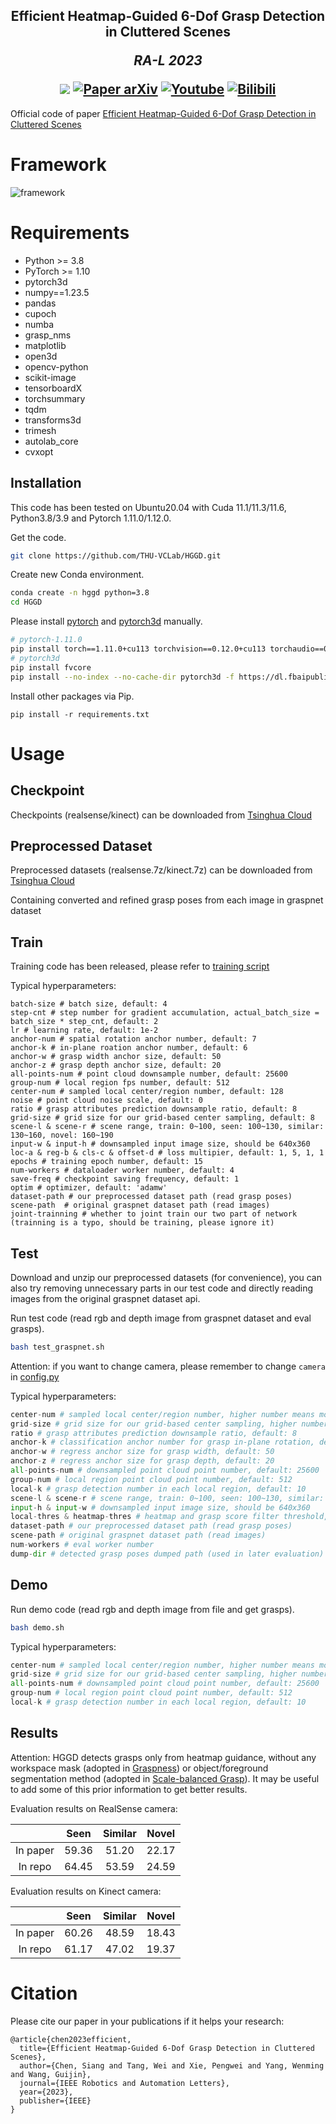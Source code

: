 <h2 align="center">
  <b>Efficient Heatmap-Guided 6-Dof Grasp Detection in Cluttered Scenes</b>

<b><i>RA-L 2023</i></b>

<div align="center">
    <a href="https://ieeexplore.ieee.org/document/10168242" target="_blank">
    <img src="https://img.shields.io/badge/ieee-%2300629B.svg?&style=for-the-badge&logo=ieee&logoColor=white"></a>
    <a href="https://arxiv.org/pdf/2403.18546" target="_blank">
    <img src="https://img.shields.io/badge/Paper-arXiv-green" alt="Paper arXiv"></a>
    <a href="https://www.youtube.com/watch?v=V8gG1eHbrsU" target="_blank">
    <img src="https://img.shields.io/badge/youtube-%23FF0000.svg?&style=for-the-badge&logo=youtube&logoColor=white" alt="Youtube"/></a>
    <a href="https://www.bilibili.com/video/BV1hH4y1H7qv/" target="_blank">
    <img src="https://img.shields.io/badge/bilibili-%2300A1D6.svg?&style=for-the-badge&logo=bilibili&logoColor=white" alt="Bilibili"/></a>
</div>
</h2>

Official code of paper [Efficient Heatmap-Guided 6-Dof Grasp Detection in Cluttered Scenes](https://ieeexplore.ieee.org/document/10168242)

# Framework

![framework](./images/framework.jpg)

# Requirements

- Python >= 3.8
- PyTorch >= 1.10
- pytorch3d
- numpy==1.23.5
- pandas
- cupoch
- numba
- grasp_nms
- matplotlib
- open3d
- opencv-python
- scikit-image
- tensorboardX
- torchsummary
- tqdm
- transforms3d
- trimesh
- autolab_core
- cvxopt

## Installation

This code has been tested on Ubuntu20.04 with Cuda 11.1/11.3/11.6, Python3.8/3.9 and Pytorch 1.11.0/1.12.0.

Get the code.

```bash
git clone https://github.com/THU-VCLab/HGGD.git
```

Create new Conda environment.

```bash
conda create -n hggd python=3.8
cd HGGD
```

Please install [pytorch](https://pytorch.org/) and [pytorch3d](https://github.com/facebookresearch/pytorch3d/blob/main/INSTALL.md) manually.

```bash
# pytorch-1.11.0
pip install torch==1.11.0+cu113 torchvision==0.12.0+cu113 torchaudio==0.11.0 --extra-index-url https://download.pytorch.org/whl/cu113
# pytorch3d
pip install fvcore
pip install --no-index --no-cache-dir pytorch3d -f https://dl.fbaipublicfiles.com/pytorch3d/packaging/wheels/py38_cu113_pyt1110/download.html
```

Install other packages via Pip.

```bas
pip install -r requirements.txt
```

# Usage

## Checkpoint

Checkpoints (realsense/kinect) can be downloaded from [Tsinghua Cloud](https://cloud.tsinghua.edu.cn/d/e3edfc2c8b114513b7eb/)

## Preprocessed Dataset

Preprocessed datasets (realsense.7z/kinect.7z) can be downloaded from [Tsinghua Cloud](https://cloud.tsinghua.edu.cn/d/e3edfc2c8b114513b7eb/)

Containing converted and refined grasp poses from each image in graspnet dataset

## Train

Training code has been released, please refer to [training script](./train_graspnet.sh)

Typical hyperparameters:

```shell
batch-size # batch size, default: 4
step-cnt # step number for gradient accumulation, actual_batch_size = batch_size * step_cnt, default: 2
lr # learning rate, default: 1e-2
anchor-num # spatial rotation anchor number, default: 7
anchor-k # in-plane roation anchor number, default: 6
anchor-w # grasp width anchor size, default: 50
anchor-z # grasp depth anchor size, default: 20
all-points-num # point cloud downsample number, default: 25600
group-num # local region fps number, default: 512
center-num # sampled local center/region number, default: 128
noise # point cloud noise scale, default: 0
ratio # grasp attributes prediction downsample ratio, default: 8
grid-size # grid size for our grid-based center sampling, default: 8
scene-l & scene-r # scene range, train: 0~100, seen: 100~130, similar: 130~160, novel: 160~190
input-w & input-h # downsampled input image size, should be 640x360
loc-a & reg-b & cls-c & offset-d # loss multipier, default: 1, 5, 1, 1
epochs # training epoch number, default: 15
num-workers # dataloader worker number, default: 4
save-freq # checkpoint saving frequency, default: 1
optim # optimizer, default: 'adamw'
dataset-path # our preprocessed dataset path (read grasp poses)
scene-path  # original graspnet dataset path (read images)
joint-trainning # whether to joint train our two part of network (trainning is a typo, should be training, please ignore it)
```

## Test

Download and unzip our preprocessed datasets (for convenience), you can also try removing unnecessary parts in our test code and directly reading images from the original graspnet dataset api.

Run test code (read rgb and depth image from graspnet dataset and eval grasps).

```bash
bash test_graspnet.sh
```

Attention: if you want to change camera, please remember to change `camera` in [config.py](./dataset/config.py)

Typical hyperparameters:

```python
center-num # sampled local center/region number, higher number means more regions&grasps, but gets slower speed, default: 48
grid-size # grid size for our grid-based center sampling, higher number means sparser centers, default: 8
ratio # grasp attributes prediction downsample ratio, default: 8
anchor-k # classification anchor number for grasp in-plane rotation, default: 6
anchor-w # regress anchor size for grasp width, default: 50
anchor-z # regress anchor size for grasp depth, default: 20
all-points-num # downsampled point cloud point number, default: 25600
group-num # local region point cloud point number, default: 512
local-k # grasp detection number in each local region, default: 10
scene-l & scene-r # scene range, train: 0~100, seen: 100~130, similar: 130~160, novel: 160~190
input-h & input-w # downsampled input image size, should be 640x360
local-thres & heatmap-thres # heatmap and grasp score filter threshold, set to 0.01 in our settings
dataset-path # our preprocessed dataset path (read grasp poses)
scene-path # original graspnet dataset path (read images)
num-workers # eval worker number
dump-dir # detected grasp poses dumped path (used in later evaluation)
```

## Demo

Run demo code (read rgb and depth image from file and get grasps).

```bash
bash demo.sh
```

Typical hyperparameters:

```python
center-num # sampled local center/region number, higher number means more regions&grasps, but gets slower speed, default: 48
grid-size # grid size for our grid-based center sampling, higher number means sparser centers, default: 8
all-points-num # downsampled point cloud point number, default: 25600
group-num # local region point cloud point number, default: 512
local-k # grasp detection number in each local region, default: 10
```

## Results

Attention: HGGD detects grasps only from heatmap guidance, without any workspace mask (adopted in [Graspness](https://github.com/rhett-chen/graspness_implementation)) or object/foreground segmentation method (adopted in [Scale-balanced Grasp](https://github.com/mahaoxiang822/scale-balanced-grasp)). It may be useful to add some of this prior information to get better results.

Evaluation results on RealSense camera:

|          | Seen  | Similar | Novel |
| :------: | :---: | :-----: | :---: |
| In paper | 59.36 |  51.20  | 22.17 |
| In repo  | 64.45 |  53.59  | 24.59 |

Evaluation results on Kinect camera:

|          | Seen  | Similar | Novel |
| :------: | :---: | :-----: | :---: |
| In paper | 60.26 |  48.59  | 18.43 |
| In repo  | 61.17 |  47.02  | 19.37 |

# Citation

Please cite our paper in your publications if it helps your research:

```
@article{chen2023efficient,
  title={Efficient Heatmap-Guided 6-Dof Grasp Detection in Cluttered Scenes},
  author={Chen, Siang and Tang, Wei and Xie, Pengwei and Yang, Wenming and Wang, Guijin},
  journal={IEEE Robotics and Automation Letters},
  year={2023},
  publisher={IEEE}
}
```
